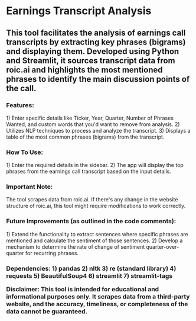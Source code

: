 <h1>Earnings Transcript Analysis</h1>

<h2>This tool facilitates the analysis of earnings call transcripts by extracting key phrases (bigrams) and displaying them. Developed using Python and Streamlit, it sources transcript data from roic.ai and highlights the most mentioned phrases to identify the main discussion points of the call.</h2>

<h3>Features:</h3>
  1) Enter specific details like Ticker, Year, Quarter, Number of Phrases Wanted, and custom words that you'd want to remove from analysis.
  2) Utilizes NLP techniques to process and analyze the transcript.
  3) Displays a table of the most common phrases (bigrams) from the transcript.

<h3>How To Use:</h3>
  1) Enter the required details in the sidebar.
  2) The app will display the top phrases from the earnings call transcript based on the input details.

<h3>Important Note:</h3>
The tool scrapes data from roic.ai. If there's any change in the website structure of roic.ai, this tool might require modifications to work correctly.

<h3>Future Improvements (as outlined in the code comments):</h3>
  1) Extend the functionality to extract sentences where specific phrases are mentioned and calculate the sentiment of those sentences.
  2) Develop a mechanism to determine the rate of change of sentiment quarter-over-quarter for recurring phrases.

<h3>Dependencies:
  1) pandas
  2) nltk
  3) re (standard library)
  4) requests
  5) BeautifulSoup4
  6) streamlit
  7) streamlit-tags

Disclaimer:
This tool is intended for educational and informational purposes only. It scrapes data from a third-party website, and the accuracy, timeliness, or completeness of the data cannot be guaranteed.
